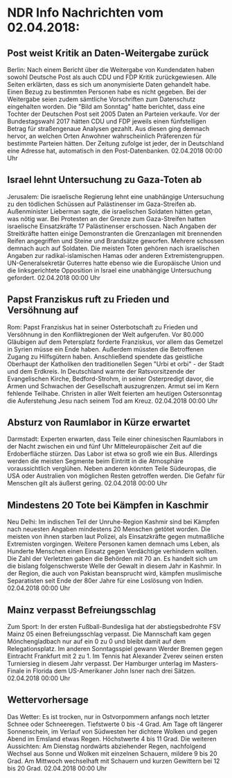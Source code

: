 # NDR Info Nachrichten vom 02.04.2018:


## Post weist Kritik an Daten-Weitergabe zurück
Berlin: Nach einem Bericht über die Weitergabe von Kundendaten haben sowohl Deutsche Post als auch CDU und FDP Kritik zurückgewiesen. Alle Seiten erklärten, dass es sich um anonymisierte Daten gehandelt habe. Einen Bezug zu bestimmten Personen habe es nicht gegeben. Bei der Weitergabe seien zudem sämtliche Vorschriften zum Datenschutz eingehalten worden. Die "Bild am Sonntag" hatte berichtet, dass eine Tochter der Deutschen Post seit 2005 Daten an Parteien verkaufe. Vor der Bundestagswahl 2017 hätten CDU und FDP jeweils einen fünfstelligen Betrag für straßengenaue Analysen gezahlt. Aus diesen ging demnach hervor, an welchen Orten Anwohner wahrscheinlich Präferenzen für bestimmte Parteien hätten. Der Zeitung zufolge ist jeder, der in Deutschland eine Adresse hat, automatisch in den Post-Datenbanken. 02.04.2018 00:00 Uhr 

## Israel lehnt Untersuchung zu Gaza-Toten ab
Jerusalem: Die israelische Regierung lehnt eine unabhängige Untersuchung zu den tödlichen Schüssen auf Palästinenser im Gaza-Streifen ab. Außenminister Lieberman sagte, die israelischen Soldaten hätten getan, was nötig war. Bei Protesten an der Grenze zum Gaza-Streifen hatten israelische Einsatzkräfte 17 Palästinenser erschossen. Nach Angaben der Streitkräfte hatten einige Demonstranten die Grenzanlagen mit brennenden Reifen angegriffen und Steine und Brandsätze geworfen. Mehrere schossen demnach auch auf Soldaten. Die meisten Toten gehören nach israelischen Angaben zur radikal-islamischen Hamas oder anderen Extremistengruppen. UN-Generalsekretär Guterres hatte ebenso wie die Europäische Union und die linksgerichtete Opposition in Israel eine unabhängige Untersuchung gefordert. 02.04.2018 00:00 Uhr 

## Papst Franziskus ruft zu Frieden und Versöhnung auf
Rom:	Papst Franziskus hat in seiner Osterbotschaft zu Frieden und Versöhnung in den Konfliktregionen der Welt aufgerufen. Vor 80.000 Gläubigen auf dem Petersplatz forderte Franziskus, vor allem das Gemetzel in Syrien müsse ein Ende haben. Außerdem müssten die Betroffenen Zugang zu Hilfsgütern haben. Anschließend spendete das geistliche Oberhaupt der Katholiken den traditionellen Segen "Urbi et orbi" - der Stadt und dem Erdkreis. In Deutschland warnte der Ratsvorsitzende der Evangelischen Kirche, Bedford-Strohm, in seiner Osterpredigt davor, die Armen und Schwachen der Gesellschaft auszugrenzen. Armut sei im Kern fehlende Teilhabe. Christen in aller Welt feierten am heutigen Ostersonntag die Auferstehung Jesu nach seinem Tod am Kreuz. 02.04.2018 00:00 Uhr 

## Absturz von Raumlabor in Kürze erwartet
Darmstadt: Experten erwarten, dass Teile einer chinesischen Raumlabors in der Nacht zwischen ein und fünf Uhr Mitteleuropäischer Zeit auf die Erdoberfläche stürzen. Das Labor ist etwa so groß wie ein Bus. Allerdings werden die meisten Segmente beim Eintritt in die Atmosphäre voraussichtlich verglühen. Neben anderen könnten Teile Südeuropas, die USA oder Australien von möglichen Resten getroffen werden. Die Gefahr für Menschen gilt als äußerst gering. 02.04.2018 00:00 Uhr 

## Mindestens 20 Tote bei Kämpfen in Kaschmir
Neu Delhi:	Im indischen Teil der Unruhe-Region Kashmir sind bei Kämpfen nach neuesten Angaben mindestens 20 Menschen getötet worden. Die meisten von ihnen starben laut Polizei, als Einsatzkräfte gegen mutmaßliche Extremisten vorgingen. Weitere Personen kamen demnach ums Leben, als Hunderte Menschen einen Einsatz gegen Verdächtige verhindern wollten. Die Zahl der Verletzten gaben die Behörden mit 70 an. Es handelt sich um die bislang folgenschwerste Welle der Gewalt in diesem Jahr in Kashmir. In der Region, die auch von Pakistan beansprucht wird, kämpfen muslimische Separatisten seit Ende der 80er Jahre für eine Loslösung von Indien. 02.04.2018 00:00 Uhr 

## Mainz verpasst Befreiungsschlag
Zum Sport: In der ersten Fußball-Bundesliga hat der abstiegsbedrohte FSV Mainz 05 einen Befreiungsschlag verpasst. Die Mannschaft kam gegen Mönchengladbach nur auf ein 0 zu 0 und bleibt damit auf dem Relegationsplatz. Im anderen Sonntagsspiel gewann Werder Bremen gegen Eintracht Frankfurt mit 2 zu 1. Im Tennis hat Alexander Zverev seinen ersten Turniersieg in diesem Jahr verpasst. Der Hamburger unterlag im Masters-Finale in Florida dem US-Amerikaner John Isner nach drei Sätzen. 02.04.2018 00:00 Uhr 

## Wettervorhersage
Das Wetter: Es ist trocken, nur in Ostvorpommern anfangs noch letzter Schnee oder Schneeregen. Tiefstwerte 0 bis -4 Grad. Am Tage oft längerer Sonnenschein, im Verlauf von Südwesten her dichtere Wolken und gegen Abend im Emsland etwas Regen. Höchstwerte 4 bis 11 Grad. Die weiteren Aussichten: Am Dienstag nordwärts abziehender Regen, nachfolgend Wechsel aus Sonne und Wolken mit einzelnen Schauern, mildere 9 bis 20 Grad. Am Mittwoch wechselhaft mit Schauern und kurzen Gewittern bei 12 bis 20 Grad. 02.04.2018 00:00 Uhr 
